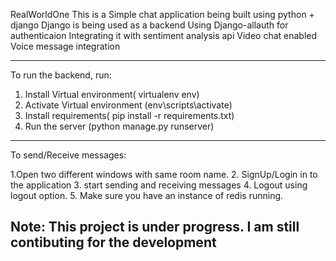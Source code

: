 RealWorldOne
This is a Simple chat application being built using python + django
Django is being used as a backend
Using Django-allauth for authenticaion
Integrating it with sentiment analysis api
Video chat enabled
Voice message integration

-------------------------------------------------------------------------------------------------------------------------------------------
To run the backend, run:

1. Install Virtual environment( virtualenv env)
2. Activate Virtual environment (env\scripts\activate)
3. Install requirements( pip install -r requirements.txt)
4. Run the server (python manage.py runserver)

-------------------------------------------------------------------------------------------------------------------------------------------
To send/Receive messages:

1.Open two different windows with same room name.
2. SignUp/Login in to the application
3. start sending and receiving messages
4. Logout using logout option.
5. Make sure you have an instance of redis running.

Note: This project is under progress. I am still contibuting for the development
--
